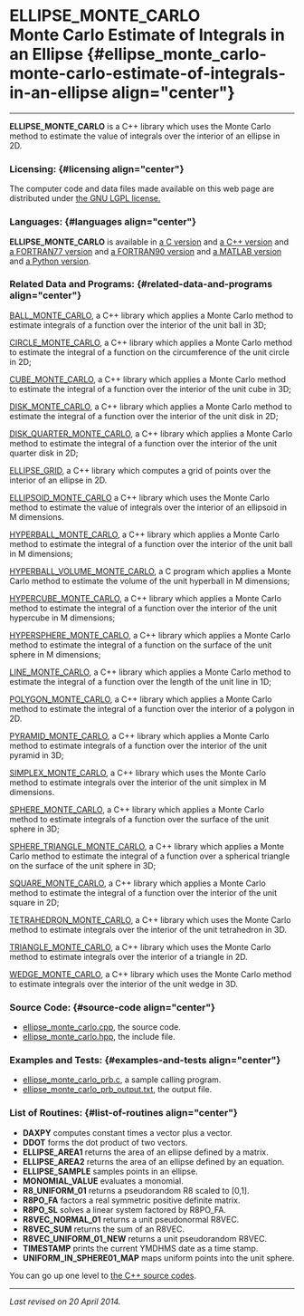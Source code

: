 ELLIPSE\_MONTE\_CARLO\
Monte Carlo Estimate of Integrals in an Ellipse {#ellipse_monte_carlo-monte-carlo-estimate-of-integrals-in-an-ellipse align="center"}
===============================================

------------------------------------------------------------------------

**ELLIPSE\_MONTE\_CARLO** is a C++ library which uses the Monte Carlo
method to estimate the value of integrals over the interior of an
ellipse in 2D.

### Licensing: {#licensing align="center"}

The computer code and data files made available on this web page are
distributed under [the GNU LGPL license.](../../txt/gnu_lgpl.txt)

### Languages: {#languages align="center"}

**ELLIPSE\_MONTE\_CARLO** is available in [a C
version](../../c_src/ellipse_monte_carlo/ellipse_monte_carlo.html) and
[a C++
version](../../cpp_src/ellipse_monte_carlo/ellipse_monte_carlo.html) and
[a FORTRAN77
version](../../f77_src/ellipse_monte_carlo/ellipse_monte_carlo.html) and
[a FORTRAN90
version](../../f_src/ellipse_monte_carlo/ellipse_monte_carlo.html) and
[a MATLAB
version](../../m_src/ellipse_monte_carlo/ellipse_monte_carlo.html) and
[a Python
version](../../py_src/ellipse_monte_carlo/ellipse_monte_carlo.html).

### Related Data and Programs: {#related-data-and-programs align="center"}

[BALL\_MONTE\_CARLO](../../cpp_src/ball_monte_carlo/ball_monte_carlo.html),
a C++ library which applies a Monte Carlo method to estimate integrals
of a function over the interior of the unit ball in 3D;

[CIRCLE\_MONTE\_CARLO](../../cpp_src/circle_monte_carlo/circle_monte_carlo.html),
a C++ library which applies a Monte Carlo method to estimate the
integral of a function on the circumference of the unit circle in 2D;

[CUBE\_MONTE\_CARLO](../../cpp_src/cube_monte_carlo/cube_monte_carlo.html),
a C++ library which applies a Monte Carlo method to estimate the
integral of a function over the interior of the unit cube in 3D;

[DISK\_MONTE\_CARLO](../../cpp_src/disk_monte_carlo/disk_monte_carlo.html),
a C++ library which applies a Monte Carlo method to estimate the
integral of a function over the interior of the unit disk in 2D;

[DISK\_QUARTER\_MONTE\_CARLO](../../cpp_src/disk_quarter_monte_carlo/disk_quarter_monte_carlo.html),
a C++ library which applies a Monte Carlo method to estimate the
integral of a function over the interior of the unit quarter disk in 2D;

[ELLIPSE\_GRID](../../cpp_src/ellipse_grid/ellipse_grid.html), a C++
library which computes a grid of points over the interior of an ellipse
in 2D.

[ELLIPSOID\_MONTE\_CARLO](../../cpp_src/ellipsoid_monte_carlo/ellipsoid_monte_carlo.html)
a C++ library which uses the Monte Carlo method to estimate the value of
integrals over the interior of an ellipsoid in M dimensions.

[HYPERBALL\_MONTE\_CARLO](../../cpp_src/hyperball_monte_carlo/hyperball_monte_carlo.html),
a C++ library which applies a Monte Carlo method to estimate the
integral of a function over the interior of the unit ball in M
dimensions;

[HYPERBALL\_VOLUME\_MONTE\_CARLO](../../cpp_src/hyperball_volume_monte_carlo/hyperball_volume_monte_carlo.html),
a C program which applies a Monte Carlo method to estimate the volume of
the unit hyperball in M dimensions;

[HYPERCUBE\_MONTE\_CARLO](../../cpp_src/hypercube_monte_carlo/hypercube_monte_carlo.html),
a C++ library which applies a Monte Carlo method to estimate the
integral of a function over the interior of the unit hypercube in M
dimensions;

[HYPERSPHERE\_MONTE\_CARLO](../../cpp_src/hypersphere_monte_carlo/hypersphere_monte_carlo.html),
a C++ library which applies a Monte Carlo method to estimate the
integral of a function on the surface of the unit sphere in M
dimensions;

[LINE\_MONTE\_CARLO](../../cpp_src/line_monte_carlo/line_monte_carlo.html),
a C++ library which applies a Monte Carlo method to estimate the
integral of a function over the length of the unit line in 1D;

[POLYGON\_MONTE\_CARLO](../../cpp_src/polygon_monte_carlo/polygon_monte_carlo.html),
a C++ library which applies a Monte Carlo method to estimate the
integral of a function over the interior of a polygon in 2D.

[PYRAMID\_MONTE\_CARLO](../../cpp_src/pyramid_monte_carlo/pyramid_monte_carlo.html),
a C++ library which applies a Monte Carlo method to estimate integrals
of a function over the interior of the unit pyramid in 3D;

[SIMPLEX\_MONTE\_CARLO](../../cpp_src/simplex_monte_carlo/simplex_monte_carlo.html),
a C++ library which uses the Monte Carlo method to estimate integrals
over the interior of the unit simplex in M dimensions.

[SPHERE\_MONTE\_CARLO](../../cpp_src/sphere_monte_carlo/sphere_monte_carlo.html),
a C++ library which applies a Monte Carlo method to estimate integrals
of a function over the surface of the unit sphere in 3D;

[SPHERE\_TRIANGLE\_MONTE\_CARLO](../../cpp_src/sphere_triangle_monte_carlo/sphere_triangle_monte_carlo.html),
a C++ library which applies a Monte Carlo method to estimate the
integral of a function over a spherical triangle on the surface of the
unit sphere in 3D;

[SQUARE\_MONTE\_CARLO](../../cpp_src/square_monte_carlo/square_monte_carlo.html),
a C++ library which applies a Monte Carlo method to estimate the
integral of a function over the interior of the unit square in 2D;

[TETRAHEDRON\_MONTE\_CARLO](../../cpp_src/tetrahedron_monte_carlo/tetrahedron_monte_carlo.html),
a C++ library which uses the Monte Carlo method to estimate integrals
over the interior of the unit tetrahedron in 3D.

[TRIANGLE\_MONTE\_CARLO](../../cpp_src/triangle_monte_carlo/triangle_monte_carlo.html),
a C++ library which uses the Monte Carlo method to estimate integrals
over the interior of a triangle in 2D.

[WEDGE\_MONTE\_CARLO](../../cpp_src/wedge_monte_carlo/wedge_monte_carlo.html),
a C++ library which uses the Monte Carlo method to estimate integrals
over the interior of the unit wedge in 3D.

### Source Code: {#source-code align="center"}

-   [ellipse\_monte\_carlo.cpp](ellipse_monte_carlo.cpp), the source
    code.
-   [ellipse\_monte\_carlo.hpp](ellipse_monte_carlo.hpp), the include
    file.

### Examples and Tests: {#examples-and-tests align="center"}

-   [ellipse\_monte\_carlo\_prb.c](ellipse_monte_carlo_prb.c), a sample
    calling program.
-   [ellipse\_monte\_carlo\_prb\_output.txt](ellipse_monte_carlo_prb_output.txt),
    the output file.

### List of Routines: {#list-of-routines align="center"}

-   **DAXPY** computes constant times a vector plus a vector.
-   **DDOT** forms the dot product of two vectors.
-   **ELLIPSE\_AREA1** returns the area of an ellipse defined by a
    matrix.
-   **ELLIPSE\_AREA2** returns the area of an ellipse defined by an
    equation.
-   **ELLIPSE\_SAMPLE** samples points in an ellipse.
-   **MONOMIAL\_VALUE** evaluates a monomial.
-   **R8\_UNIFORM\_01** returns a pseudorandom R8 scaled to \[0,1\].
-   **R8PO\_FA** factors a real symmetric positive definite matrix.
-   **R8PO\_SL** solves a linear system factored by R8PO\_FA.
-   **R8VEC\_NORMAL\_01** returns a unit pseudonormal R8VEC.
-   **R8VEC\_SUM** returns the sum of an R8VEC.
-   **R8VEC\_UNIFORM\_01\_NEW** returns a unit pseudorandom R8VEC.
-   **TIMESTAMP** prints the current YMDHMS date as a time stamp.
-   **UNIFORM\_IN\_SPHERE01\_MAP** maps uniform points into the unit
    sphere.

You can go up one level to [the C++ source codes](../cpp_src.html).

------------------------------------------------------------------------

*Last revised on 20 April 2014.*
